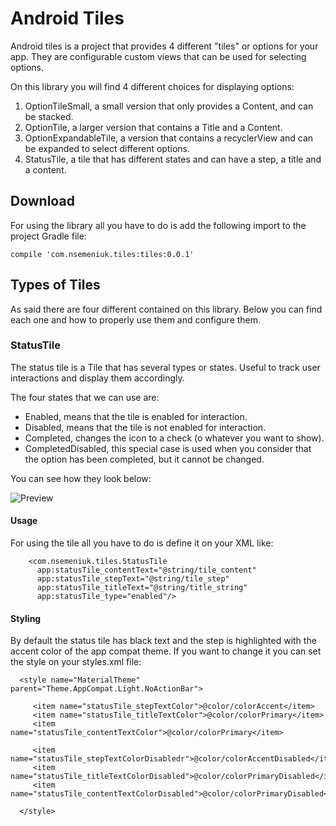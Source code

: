 # Android Tiles

Android tiles is a project that provides 4 different "tiles" or options for your app. They are configurable custom views that can be used
for selecting options.

On this library you will find 4 different choices for displaying options:

1. OptionTileSmall, a small version that only provides a Content, and can be stacked.
2. OptionTile, a larger version that contains a Title and a Content.
3. OptionExpandableTile, a version that contains a recyclerView and can be expanded to select different options.
4. StatusTile, a tile that has different states and can have a step, a title and a content.

## Download

For using the library all you have to do is add the following import to
the project Gradle file:

```
compile 'com.nsemeniuk.tiles:tiles:0.0.1'
```

## Types of Tiles

As said there are four different contained on this library. Below you can find each one and how to
properly use them and configure them.

### StatusTile

The status tile is a Tile that has several types or states. Useful to track user interactions
and display them accordingly.

The four states that we can use are:

- Enabled, means that the tile is enabled for interaction.
- Disabled, means that the tile is not enabled for interaction.
- Completed, changes the icon to a check (o whatever you want to show).
- CompletedDisabled, this special case is used when you consider that the option has been
completed, but it cannot be changed.

You can see how they look below:

![Preview](http://i.imgur.com/YQfwGIOl.png)

#### Usage

For using the tile all you have to do is define it on your XML like:

```
    <com.nsemeniuk.tiles.StatusTile
      app:statusTile_contentText="@string/tile_content"
      app:statusTile_stepText="@string/tile_step"
      app:statusTile_titleText="@string/title_string"
      app:statusTile_type="enabled"/>
```

#### Styling

By default the status tile has black text and the step is highlighted with
the accent color of the app compat theme. If you want to change it you can set
the style on your styles.xml file:

```
  <style name="MaterialTheme" parent="Theme.AppCompat.Light.NoActionBar">
 
     <item name="statusTile_stepTextColor">@color/colorAccent</item>
     <item name="statusTile_titleTextColor">@color/colorPrimary</item>
     <item name="statusTile_contentTextColor">@color/colorPrimary</item>
   
     <item name="statusTile_stepTextColorDisabledr">@color/colorAccentDisabled</item>
     <item name="statusTile_titleTextColorDisabled">@color/colorPrimaryDisabled</item>
     <item name="statusTile_contentTextColorDisabled">@color/colorPrimaryDisabled</item>
   
  </style>
```
